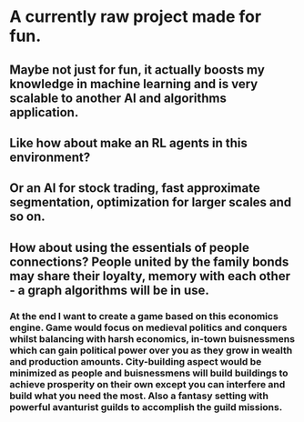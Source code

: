 # A currently raw project made for fun.

## Maybe not just for fun, it actually boosts my knowledge in machine learning and is very scalable to another AI and algorithms application.

## Like how about make an RL agents in this environment? 

## Or an AI for stock trading, fast approximate segmentation, optimization for larger scales and so on. 

## How about using the essentials of people connections? People united by the family bonds may share their loyalty, memory with each other - a graph algorithms will be in use.

### At the end I want to create a game based on this economics engine. Game would focus on medieval politics and conquers whilst balancing with harsh economics, in-town buisnessmens which can gain political power over you as they grow in wealth and production amounts. City-building aspect would be minimized as people and buisnessmens will build buildings to achieve prosperity on their own except you can interfere and build what you need the most. Also a fantasy setting with powerful avanturist guilds to accomplish the guild missions.
